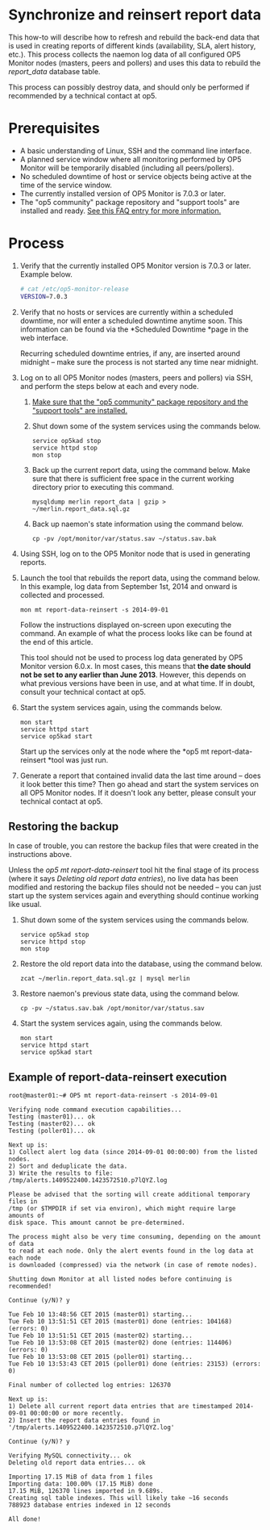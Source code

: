 # Synchronize and reinsert report data

This how-to will describe how to refresh and rebuild the back-end data that is used in creating reports of different kinds (availability, SLA, alert history, etc.). This process collects the naemon log data of all configured OP5 Monitor nodes (masters, peers and pollers) and uses this data to rebuild the *report\_data* database table.

This process can possibly destroy data, and should only be performed if recommended by a technical contact at op5.

# Prerequisites

- A basic understanding of Linux, SSH and the command line interface.
- A planned service window where all monitoring performed by OP5 Monitor will be temporarily disabled (including all peers/pollers).
- No scheduled downtime of host or service objects being active at the time of the service window.
- The currently installed version of OP5 Monitor is 7.0.3 or later.
- The "op5 community" package repository and "support tools" are installed and ready. [See this FAQ entry for more information.](https://kb.op5.com/display/FAQ/Installing+the+op5+community+repository+and+support+tools)

# Process

1. Verify that the currently installed OP5 Monitor version is 7.0.3 or later. Example below.

    ``` {.bash data-syntaxhighlighter-params="brush: bash; gutter: false; theme: Confluence" data-theme="Confluence" style="brush: bash; gutter: false; theme: Confluence"}
    # cat /etc/op5-monitor-release
    VERSION=7.0.3
    ```

2. Verify that no hosts or services are currently within a scheduled downtime, nor will enter a scheduled downtime anytime soon. This information can be found via the *Scheduled Downtime *page in the web interface.

    Recurring scheduled downtime entries, if any, are inserted around midnight – make sure the process is not started any time near midnight.

3. Log on to all OP5 Monitor nodes (masters, peers and pollers) via SSH, and perform the steps below at each and every node.

    1.  [Make sure that the "op5 community" package repository and the "support tools" are installed.](https://kb.op5.com/display/FAQ/Installing+the+op5+community+repository+and+support+tools)

    2.  Shut down some of the system services using the commands below.

        ``` {.text data-syntaxhighlighter-params="brush: text; gutter: false; theme: Confluence" data-theme="Confluence" style="brush: text; gutter: false; theme: Confluence"}
        service op5kad stop
        service httpd stop
        mon stop
        ```

    3.  Back up the current report data, using the command below. Make sure that there is sufficient free space in the current working directory prior to executing this command.

        ``` {.text data-syntaxhighlighter-params="brush: text; gutter: false; theme: Confluence" data-theme="Confluence" style="brush: text; gutter: false; theme: Confluence"}
        mysqldump merlin report_data | gzip > ~/merlin.report_data.sql.gz
        ```

    4.  Back up naemon's state information using the command below.

        ``` {.text data-syntaxhighlighter-params="brush: text; gutter: false; theme: Confluence" data-theme="Confluence" style="brush: text; gutter: false; theme: Confluence"}
        cp -pv /opt/monitor/var/status.sav ~/status.sav.bak
        ```

4. Using SSH, log on to the OP5 Monitor node that is used in generating reports.

5. Launch the tool that rebuilds the report data, using the command below. In this example, log data from September 1st, 2014 and onward is collected and processed.

    ``` {.text data-syntaxhighlighter-params="brush: text; gutter: false; theme: Confluence" data-theme="Confluence" style="brush: text; gutter: false; theme: Confluence"}
    mon mt report-data-reinsert -s 2014-09-01
    ```

    Follow the instructions displayed on-screen upon executing the command. An example of what the process looks like can be found at the end of this article.

    This tool should not be used to process log data generated by OP5 Monitor version 6.0.x. In most cases, this means that **the date should not be set to any earlier than June 2013**. However, this depends on what previous versions have been in use, and at what time. If in doubt, consult your technical contact at op5.

6. Start the system services again, using the commands below.

    ``` {.text data-syntaxhighlighter-params="brush: text; gutter: false; theme: Confluence" data-theme="Confluence" style="brush: text; gutter: false; theme: Confluence"}
    mon start
    service httpd start
    service op5kad start
    ```

    Start up the services only at the node where the *op5 mt report-data-reinsert *tool was just run.

7. Generate a report that contained invalid data the last time around – does it look better this time? Then go ahead and start the system services on all OP5 Monitor nodes. If it doesn't look any better, please consult your technical contact at op5.

## Restoring the backup

In case of trouble, you can restore the backup files that were created in the instructions above.

Unless the *op5 mt report-data-reinsert* tool hit the final stage of its process (where it says *Deleting old report data entries*), no live data has been modified and restoring the backup files should not be needed – you can just start up the system services again and everything should continue working like usual.

1. Shut down some of the system services using the commands below.

    ``` {.text data-syntaxhighlighter-params="brush: text; gutter: false; theme: Confluence" data-theme="Confluence" style="brush: text; gutter: false; theme: Confluence"}
    service op5kad stop
    service httpd stop
    mon stop
    ```

2. Restore the old report data into the database, using the command below.

    ``` {.text data-syntaxhighlighter-params="brush: text; gutter: false; theme: Confluence" data-theme="Confluence" style="brush: text; gutter: false; theme: Confluence"}
    zcat ~/merlin.report_data.sql.gz | mysql merlin
    ```

3. Restore naemon's previous state data, using the command below.

    ``` {.text data-syntaxhighlighter-params="brush: text; gutter: false; theme: Confluence" data-theme="Confluence" style="brush: text; gutter: false; theme: Confluence"}
    cp -pv ~/status.sav.bak /opt/monitor/var/status.sav
    ```

4. Start the system services again, using the commands below.

    ``` {.text data-syntaxhighlighter-params="brush: text; gutter: false; theme: Confluence" data-theme="Confluence" style="brush: text; gutter: false; theme: Confluence"}
    mon start
    service httpd start
    service op5kad start
    ```

## Example of report-data-reinsert execution

``` {.text data-syntaxhighlighter-params="brush: text; gutter: false; theme: Confluence" data-theme="Confluence" style="brush: text; gutter: false; theme: Confluence"}
root@master01:~# OP5 mt report-data-reinsert -s 2014-09-01

Verifying node command execution capabilities...
Testing (master01)... ok
Testing (master02)... ok
Testing (poller01)... ok

Next up is:
1) Collect alert log data (since 2014-09-01 00:00:00) from the listed nodes.
2) Sort and deduplicate the data.
3) Write the results to file: /tmp/alerts.1409522400.1423572510.p7lQYZ.log

Please be advised that the sorting will create additional temporary files in
/tmp (or $TMPDIR if set via environ), which might require large amounts of
disk space. This amount cannot be pre-determined.

The process might also be very time consuming, depending on the amount of data
to read at each node. Only the alert events found in the log data at each node
is downloaded (compressed) via the network (in case of remote nodes).

Shutting down Monitor at all listed nodes before continuing is recommended!

Continue (y/N)? y

Tue Feb 10 13:48:56 CET 2015 (master01) starting...
Tue Feb 10 13:51:51 CET 2015 (master01) done (entries: 104168) (errors: 0)
Tue Feb 10 13:51:51 CET 2015 (master02) starting...
Tue Feb 10 13:53:08 CET 2015 (master02) done (entries: 114406) (errors: 0)
Tue Feb 10 13:53:08 CET 2015 (poller01) starting...
Tue Feb 10 13:53:43 CET 2015 (poller01) done (entries: 23153) (errors: 0)

Final number of collected log entries: 126370

Next up is:
1) Delete all current report data entries that are timestamped 2014-09-01 00:00:00 or more recently.
2) Insert the report data entries found in '/tmp/alerts.1409522400.1423572510.p7lQYZ.log'

Continue (y/N)? y

Verifying MySQL connectivity... ok
Deleting old report data entries... ok

Importing 17.15 MiB of data from 1 files
Importing data: 100.00% (17.15 MiB) done
17.15 MiB, 126370 lines imported in 9.689s.
Creating sql table indexes. This will likely take ~16 seconds
788923 database entries indexed in 12 seconds

All done!
```

